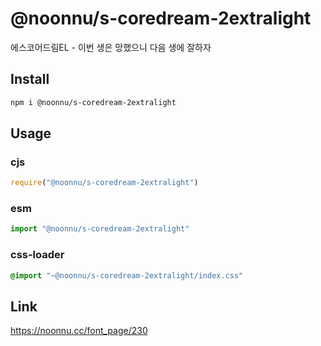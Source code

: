 # @noonnu/s-coredream-2extralight
에스코어드림EL - 이번 생은 망했으니 다음 생에 잘하자

## Install
```sh
npm i @noonnu/s-coredream-2extralight
```
## Usage
### cjs
```js
require("@noonnu/s-coredream-2extralight")
```
### esm
```js
import "@noonnu/s-coredream-2extralight"
```
### css-loader
```css
@import "~@noonnu/s-coredream-2extralight/index.css"
```

## Link
https://noonnu.cc/font_page/230